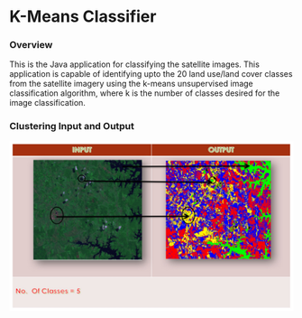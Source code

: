 K-Means Classifier
==================

### Overview ###

This is the Java application for classifying the satellite images. This application is capable of identifying upto the 20 land use/land cover classes from the satellite imagery using the k-means unsupervised image classification algorithm, where k is the number of classes desired for the image classification.

### Clustering Input and Output ###
![clustering input and output](https://github.com/pankajrandhe/K-Means-Classifier/blob/master/in_op.jpg)
